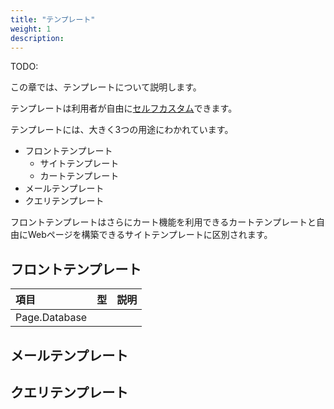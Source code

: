 ```yaml
---
title: "テンプレート"
weight: 1
description: 
---
```


TODO: 

この章では、テンプレートについて説明します。

テンプレートは利用者が自由に[セルフカスタム]できます。

テンプレートには、大きく3つの用途にわかれています。

* フロントテンプレート
  + サイトテンプレート
  + カートテンプレート
* メールテンプレート
* クエリテンプレート

フロントテンプレートはさらにカート機能を利用できるカートテンプレートと自由にWebページを構築できるサイトテンプレートに区別されます。

## フロントテンプレート

|項目|型|説明|
|:---|:---|:-----|
|Page.Database
## メールテンプレート

## クエリテンプレート






[セルフカスタム]: ../../features/customization/#セルフカスタム "セルフカスタム"
